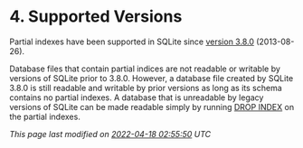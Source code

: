 # 4\. Supported Versions



Partial indexes have been supported in SQLite since [version 3\.8\.0](releaselog/3_8_0.html)
(2013\-08\-26\).



Database files that contain partial indices are not readable or writable
by versions of SQLite prior to 3\.8\.0\. However, a database file created
by SQLite 3\.8\.0 is still readable and writable by prior versions as long
as its schema contains no partial indexes. A database that is unreadable
by legacy versions of SQLite can be made readable simply by running
[DROP INDEX](lang_dropindex.html) on the partial indexes.


*This page last modified on [2022\-04\-18 02:55:50](https://sqlite.org/docsrc/honeypot) UTC* 


